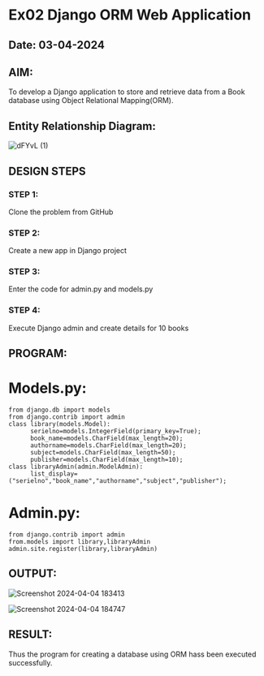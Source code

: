 # Ex02 Django ORM Web Application
## Date: 03-04-2024
## AIM:
To develop a Django application to store and retrieve data from a Book database using Object Relational Mapping(ORM).

## Entity Relationship Diagram:
![dFYvL (1)](https://github.com/kaviya546/ORM/assets/150368823/42103218-1b41-4810-b908-d7dec1dc817f)

## DESIGN STEPS

### STEP 1:
Clone the problem from GitHub

### STEP 2:
Create a new app in Django project

### STEP 3:
Enter the code for admin.py and models.py

### STEP 4:
Execute Django admin and create details for 10 books

## PROGRAM:
# Models.py:
```
from django.db import models
from django.contrib import admin
class library(models.Model):
      serielno=models.IntegerField(primary_key=True);
      book_name=models.CharField(max_length=20);
      authorname=models.CharField(max_length=20);
      subject=models.CharField(max_length=50);
      publisher=models.CharField(max_length=10);
class libraryAdmin(admin.ModelAdmin):
      list_display=("serielno","book_name","authorname","subject","publisher");
```
# Admin.py:
```
from django.contrib import admin
from.models import library,libraryAdmin
admin.site.register(library,libraryAdmin)
```
## OUTPUT:
![Screenshot 2024-04-04 183413](https://github.com/kaviya546/ORM/assets/150368823/eee1bd81-a2b0-493a-8177-d52da6fd3123)

![Screenshot 2024-04-04 184747](https://github.com/kaviya546/ORM/assets/150368823/5095b3ab-8cd2-4a0b-bca7-f002680ad3c1)

## RESULT:
Thus the program for creating a database using ORM hass been executed successfully.
